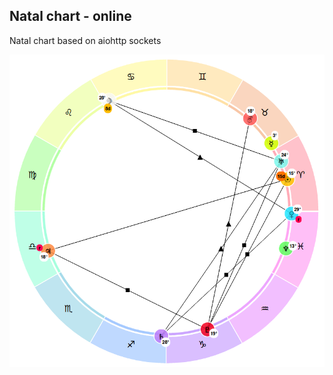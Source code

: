 Natal chart - online
--------------------

Natal chart based on aiohttp sockets

![natal-chart](https://github.com/SevenLines/aiohttp-astro/raw/master/doc/natal.png)
